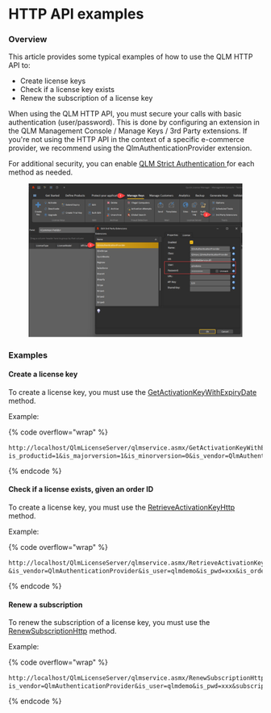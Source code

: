 # HTTP API examples

### Overview

This article provides some typical examples of how to use the QLM HTTP API to:

* Create license keys
* Check if a license key exists
* Renew the subscription of a license key

When using the QLM HTTP API, you must secure your calls with basic authentication (user/password). This is done by configuring an extension in the QLM Management Console / Manage Keys / 3rd Party extensions. If you're not using the HTTP API in the context of a specific e-commerce provider, we recommend using the QlmAuthenticationProvider extension.

For additional security, you can enable [QLM Strict Authentication ](https://docs.soraco.co/docs/how-to/how-to-invoke-a-qlm-http-method-that-requires-strict-authentication)for each method as needed.

<figure><img src="../.gitbook/assets/image (29).png" alt=""><figcaption></figcaption></figure>

### Examples

#### Create a license key

To create a license key,  you must use the [GetActivationKeyWithExpiryDate ](../api-reference/http-methods/getactivationkeywithexpirydate.md)method.

Example:

{% code overflow="wrap" %}
```http
http://localhost/QlmLicenseServer/qlmservice.asmx/GetActivationKeyWithExpiryDate?is_productid=1&is_majorversion=1&is_minorversion=0&is_vendor=QlmAuthenticationProvider&is_expduration=10&is_user=qlmdemo&is_pwd=xxx&orderNumber=1234&subscriptionid=5678&is_licensemodel=subscription
```
{% endcode %}

#### Check if a license exists, given  an order ID

To create a license key,  you must use the [ ](../api-reference/http-methods/getactivationkeywithexpirydate.md)[RetrieveActivationKeyHttp](../api-reference/http-methods/retrieveactivationkeyhttp.md) method.

Example:

{% code overflow="wrap" %}
```http
http://localhost/QlmLicenseServer/qlmservice.asmx/RetrieveActivationKeyHttp?&is_vendor=QlmAuthenticationProvider&is_user=qlmdemo&is_pwd=xxx&is_orderid=1234
```
{% endcode %}

#### Renew a subscription

To renew the subscription of a license key,  you must use the [ ](../api-reference/http-methods/getactivationkeywithexpirydate.md)[RenewSubscriptionHttp](../api-reference/http-methods/renewsubscriptionhttp.md) method.

Example:

{% code overflow="wrap" %}
```http
http://localhost/QlmLicenseServer/qlmservice.asmx/RenewSubscriptionHttp?is_vendor=QlmAuthenticationProvider&is_user=qlmdemo&is_pwd=xxx&subscriptionid=5678
```
{% endcode %}
